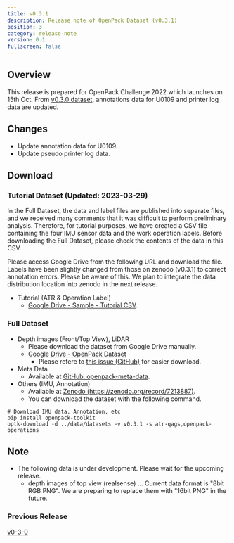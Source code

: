 ```yaml
---
title: v0.3.1
description: Release note of OpenPack Dataset (v0.3.1)
position: 3
category: release-note
version: 0.1
fullscreen: false
---
```


## Overview

This release is prepared for OpenPack Challenge 2022 which launches on 15th Oct.
From [v0.3.0 dataset](./v0-3-0), annotations data for U0109 and printer log data are updated.

## Changes

- Update annotation data for U0109.
- Update pseudo printer log data.

## Download

### Tutorial Dataset (Updated: 2023-03-29)

In the Full Dataset, the data and label files are published into separate files, and we received many comments that it was difficult to perform preliminary analysis.
Therefore, for tutorial purposes, we have created a CSV file containing the four IMU sensor data and the work operation labels.
Before downloading the Full Dataset, please check the contents of the data in this CSV.

Please access Google Drive from the following URL and download the file.
Labels have been slightly changed from those on zenodo (v0.3.1) to correct annotation errors. Please be aware of this.
We plan to integrate the data distribution location into zenodo in the next release.

- Tutorial (ATR & Operation Label)
  - [Google Drive - Sample - Tutorial CSV](https://drive.google.com/drive/folders/1znwBUlT0fKErkJUgp-ak0MI_vi_84RYz?usp=sharing).

### Full Dataset

- Depth images (Front/Top View), LiDAR
  - Please download the dataset from Google Drive manually.
  - [Google Drive - OpenPack Dataset](https://drive.google.com/drive/folders/1gq295W0YLa2FhLEVppurmDZZN0cUemNh?usp=sharing)
    - Please refere to [this issue (GitHub)](https://github.com/open-pack/openpack-toolkit/issues/10) for easier download.
- Meta Data
  - Available at [GitHub: openpack-meta-data](https://github.com/open-pack/openpack-meta-data).
- Others (IMU, Annotation)
  - Available at [Zenodo (https://zenodo.org/record/7213887)](https://zenodo.org/record/7213887).
  - You can download the dataset with the following command.

```shell
# Download IMU data, Annotation, etc
pip install openpack-toolkit
optk-download -d ../data/datasets -v v0.3.1 -s atr-qags,openpack-operations
```

## Note

- The following data is under development. Please wait for the upcoming release.
  - depth images of top view (realsense) ... Current data format is "8bit RGB PNG". We are preparing to replace them with "16bit PNG" in the future.

### Previous Release

[v0-3-0](./v0-3-0)
